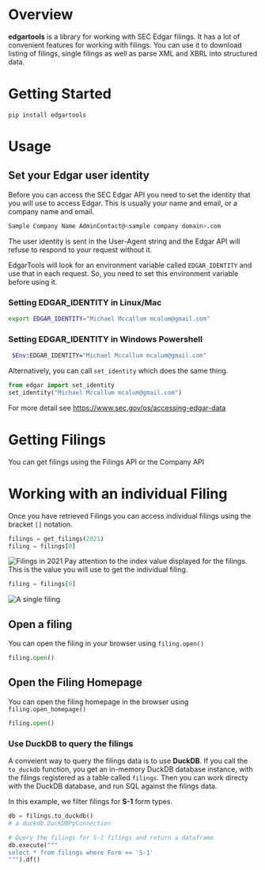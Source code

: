 # Overview

**edgartools** is a library for working with SEC Edgar filings.
It has a lot of convenient features for working with filings. 
You can use it to download listing of filings, single filings as well as 
parse XML and XBRL into structured data.

# Getting Started
```console
pip install edgartools
```

# Usage


## Set your Edgar user identity

Before you can access the SEC Edgar API you need to set the identity that you will use to access Edgar.
This is usually your name and email, or a company name and email.
```bash
Sample Company Name AdminContact@<sample company domain>.com
```

The user identity is sent in the User-Agent string and the Edgar API will refuse to respond to your request without it.

EdgarTools will look for an environment variable called `EDGAR_IDENTITY` and use that in each request.
So, you need to set this environment variable before using it.

### Setting EDGAR_IDENTITY in Linux/Mac
```bash
export EDGAR_IDENTITY="Michael Mccallum mcalum@gmail.com"
```

### Setting EDGAR_IDENTITY in Windows Powershell
```bash
 $Env:EDGAR_IDENTITY="Michael Mccallum mcalum@gmail.com"
```
Alternatively, you can call `set_identity` which does the same thing.

```python
from edgar import set_identity
set_identity("Michael Mccallum mcalum@gmail.com")
```


For more detail see https://www.sec.gov/os/accessing-edgar-data


# Getting Filings

You can get filings using the Filings API or the Company API 

# Working with an individual Filing

Once you have retrieved Filings you can access individual filings using the bracket `[]` notation.
```python
filings = get_filings(2021)
filing = filings[0]
```
![Filings in 2021](https://raw.githubusercontent.com/dgunning/edgartools/main/images/filings_2021.jpg)
Pay attention to the index value displayed for the filings. This is the value you 
will use to get the individual filing.
```python
filing = filings[0]
```
![A single filing](https://raw.githubusercontent.com/dgunning/edgartools/main/images/single_filing.png)

## Open a filing

You can open the filing in your browser using `filing.open()`
```python
filing.open()
```

## Open the Filing Homepage
You can open the filing homepage in the browser using `filing.open_homepage()`
```python
filing.open()
```


### Use DuckDB to query the filings

A conveient way to query the filings data is to use **DuckDB**. If you call the `to_duckdb` function, you get an in-memory
DuckDB database instance, with the filings registered as a table called `filings`.
Then you can work directy with the DuckDB database, and run SQL against the filings data.

In this example, we filter filings for **S-1** form types.

```python
db = filings.to_duckdb()
# a duckdb.DuckDBPyConnection

# Query the filings for S-1 filings and return a dataframe
db.execute("""
select * from filings where Form == 'S-1'
""").df()
```